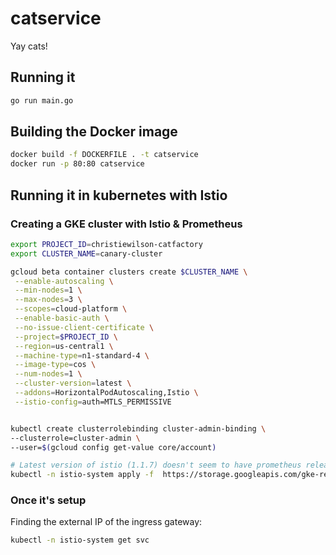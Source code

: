 # catservice
Yay cats!

## Running it

```bash
go run main.go
```

## Building the Docker image

```bash
docker build -f DOCKERFILE . -t catservice
docker run -p 80:80 catservice
```

## Running it in kubernetes with Istio

### Creating a GKE cluster with Istio & Prometheus

```bash
export PROJECT_ID=christiewilson-catfactory
export CLUSTER_NAME=canary-cluster

gcloud beta container clusters create $CLUSTER_NAME \
 --enable-autoscaling \
 --min-nodes=1 \
 --max-nodes=3 \
 --scopes=cloud-platform \
 --enable-basic-auth \
 --no-issue-client-certificate \
 --project=$PROJECT_ID \
 --region=us-central1 \
 --machine-type=n1-standard-4 \
 --image-type=cos \
 --num-nodes=1 \
 --cluster-version=latest \
 --addons=HorizontalPodAutoscaling,Istio \
 --istio-config=auth=MTLS_PERMISSIVE


kubectl create clusterrolebinding cluster-admin-binding \
--clusterrole=cluster-admin \
--user=$(gcloud config get-value core/account)

# Latest version of istio (1.1.7) doesn't seem to have prometheus released with it?
kubectl -n istio-system apply -f  https://storage.googleapis.com/gke-release/istio/release/1.0.6-gke.3/patches/install-prometheus.yaml
```

### Once it's setup

Finding the external IP of the ingress gateway:

```bash
kubectl -n istio-system get svc
```
